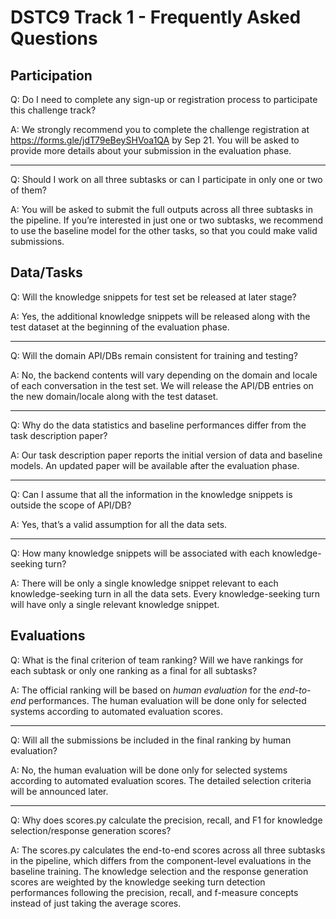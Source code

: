 # DSTC9 Track 1 - Frequently Asked Questions

## Participation

Q: Do I need to complete any sign-up or registration process to participate this challenge track?

A: We strongly recommend you to complete the challenge registration at https://forms.gle/jdT79eBeySHVoa1QA by Sep 21. You will be asked to provide more details about your submission in the evaluation phase.

---

Q: Should I work on all three subtasks or can I participate in only one or two of them?

A: You will be asked to submit the full outputs across all three subtasks in the pipeline. If you’re interested in just one or two subtasks, we recommend to use the baseline model for the other tasks, so that you could make valid submissions.


## Data/Tasks

Q: Will the knowledge snippets for test set be released at later stage?

A: Yes, the additional knowledge snippets will be released along with the test dataset at the beginning of the evaluation phase.

---

Q: Will the domain API/DBs remain consistent for training and testing?

A: No, the backend contents will vary depending on the domain and locale of each conversation in the test set. We will release the API/DB entries on the new domain/locale along with the test dataset.

---

Q: Why do the data statistics and baseline performances differ from the task description paper?

A: Our task description paper reports the initial version of data and baseline models. An updated paper will be available after the evaluation phase.

---

Q: Can I assume that all the information in the knowledge snippets is outside the scope of API/DB?

A: Yes, that’s a valid assumption for all the data sets.

---
Q: How many knowledge snippets will be associated with each knowledge-seeking turn?

A: There will be only a single knowledge snippet relevant to each knowledge-seeking turn in all the data sets.
Every knowledge-seeking turn will have only a single relevant knowledge snippet.


## Evaluations

Q: What is the final criterion of team ranking? Will we have rankings for each subtask or only one ranking as a final for all subtasks?

A: The official ranking will be based on *human evaluation* for the *end-to-end* performances. The human evaluation will be done only for selected systems according to automated evaluation scores.

---

Q: Will all the submissions be included in the final ranking by human evaluation?

A: No, the human evaluation will be done only for selected systems according to automated evaluation scores. The detailed selection criteria will be announced later.

---

Q: Why does scores.py calculate the precision, recall, and F1 for knowledge selection/response generation scores?

A: The scores.py calculates the end-to-end scores across all three subtasks in the pipeline, which differs from the component-level evaluations in the baseline training. The knowledge selection and the response generation scores are weighted by the knowledge seeking turn detection performances following the precision, recall, and f-measure concepts instead of just taking the average scores.

